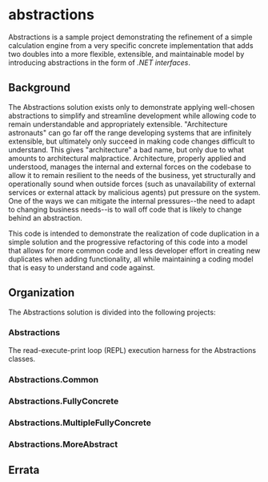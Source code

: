 # abstractions
Abstractions is a sample project demonstrating the refinement of a simple calculation engine from a very specific
concrete implementation that adds two doubles into a more flexible, extensible, and maintainable model by introducing
abstractions in the form of _.NET interfaces_.

## Background

The Abstractions solution exists only to demonstrate applying well-chosen abstractions to simplify and streamline development
while allowing code to remain understandable and appropriately extensible. "Architecture astronauts" can go far off the range
developing systems that are infinitely extensible, but ultimately only succeed in making code changes difficult to understand.
This gives "architecture" a bad name, but only due to what amounts to architectural malpractice. Architecture, properly
applied and understood, manages the internal and external forces on the codebase to allow it to remain resilient to the
needs of the business, yet structurally and operationally sound when outside forces (such as unavailability of external 
services or external attack by malicious agents) put pressure on the system. One of the ways we can mitigate the internal
pressures--the need to adapt to changing business needs--is to wall off code that is likely to change behind an abstraction.

This code is intended to demonstrate the realization of code duplication in a simple solution and the progressive refactoring
of this code into a model that allows for more common code and less developer effort in creating new duplicates when adding
functionality, all while maintaining a coding model that is easy to understand and code against.

## Organization

The Abstractions solution is divided into the following projects:

### Abstractions

The read-execute-print loop (REPL) execution harness for the Abstractions classes.

### Abstractions.Common

### Abstractions.FullyConcrete

### Abstractions.MultipleFullyConcrete

### Abstractions.MoreAbstract

## Errata
